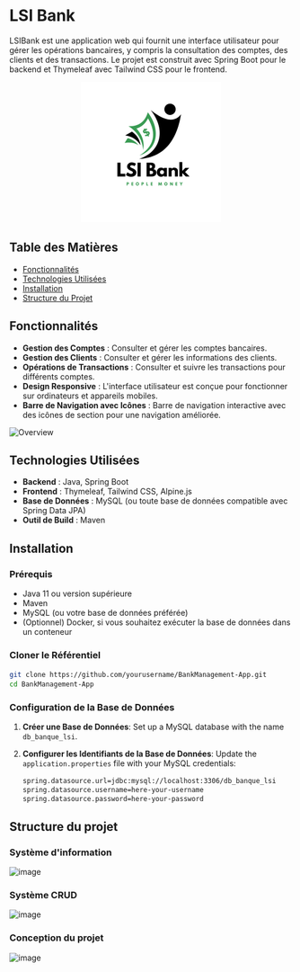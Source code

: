 # LSI Bank
LSIBank est une application web qui fournit une interface utilisateur pour gérer les opérations bancaires, y compris la consultation des comptes, des clients et des transactions. Le projet est construit avec Spring Boot pour le backend et Thymeleaf avec Tailwind CSS pour le frontend.
<div align="center">
  <img src="./src/main/resources/static/images/LSI_Bank.png" width="250" />
</div>



## Table des Matières
- [Fonctionnalités](#fonctionnalités)
- [Technologies Utilisées](#technologies-utilisées)
- [Installation](#installation)
- [Structure du Projet](#structure-du-projet)

## Fonctionnalités
   
- **Gestion des Comptes** : Consulter et gérer les comptes bancaires.
- **Gestion des Clients** : Consulter et gérer les informations des clients.
- **Opérations de Transactions** : Consulter et suivre les transactions pour différents comptes.
- **Design Responsive** : L'interface utilisateur est conçue pour fonctionner sur ordinateurs et appareils mobiles.
- **Barre de Navigation avec Icônes** : Barre de navigation interactive avec des icônes de section pour une navigation améliorée.
  
![Overview](https://github.com/user-attachments/assets/3120bf00-8432-40e6-be5a-e13b99cda2aa)



## Technologies Utilisées

- **Backend** : Java, Spring Boot
- **Frontend** : Thymeleaf, Tailwind CSS, Alpine.js
- **Base de Données** : MySQL (ou toute base de données compatible avec Spring Data JPA)
- **Outil de Build** : Maven

## Installation

### Prérequis

- Java 11 ou version supérieure
- Maven
- MySQL (ou votre base de données préférée)
- (Optionnel) Docker, si vous souhaitez exécuter la base de données dans un conteneur

### Cloner le Référentiel

```bash
git clone https://github.com/yourusername/BankManagement-App.git
cd BankManagement-App
```

### Configuration de la Base de Données

1. **Créer une Base de Données**: Set up a MySQL database with the name `db_banque_lsi`.

2. **Configurer les Identifiants de la Base de Données**: Update the `application.properties` file with your MySQL credentials:

   ```properties
   spring.datasource.url=jdbc:mysql://localhost:3306/db_banque_lsi
   spring.datasource.username=here-your-username
   spring.datasource.password=here-your-password
    ```

## Structure du projet 
### Système d'information
![image](https://github.com/user-attachments/assets/e6edc6ea-0e7d-4c00-87f9-13badc19facd)

### Système CRUD
![image](https://github.com/user-attachments/assets/ce733636-c1f9-4a52-8ece-da73f3e41847)

### Conception du projet
![image](https://github.com/user-attachments/assets/e1a134df-146e-45b9-be9b-cc43681479e6)








